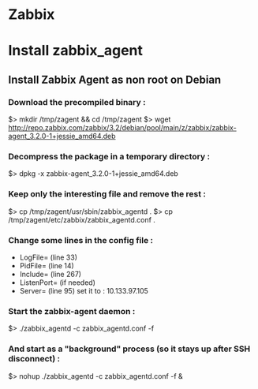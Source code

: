 # Zabbix

# Install zabbix_agent
## Install Zabbix Agent as non root on Debian

### Download the precompiled binary :
$> mkdir /tmp/zagent && cd /tmp/zagent
$> wget http://repo.zabbix.com/zabbix/3.2/debian/pool/main/z/zabbix/zabbix-agent_3.2.0-1+jessie_amd64.deb

### Decompress the package in a temporary directory :
$> dpkg -x zabbix-agent_3.2.0-1+jessie_amd64.deb

### Keep only the interesting file and remove the rest :
$> cp /tmp/zagent/usr/sbin/zabbix_agentd .
$> cp /tmp/zagent/etc/zabbix/zabbix_agentd.conf .

### Change some lines in the config file :
- LogFile=   (line 33)
- PidFile=   (line 14)
- Include=   (line 267)
- ListenPort= (if needed)
- Server= (line 95) set it to : 10.133.97.105

### Start the zabbix-agent daemon :

$> ./zabbix_agentd -c zabbix_agentd.conf -f

### And start as a "background" process (so it stays up after SSH disconnect) :

$> nohup ./zabbix_agentd -c zabbix_agentd.conf -f &

